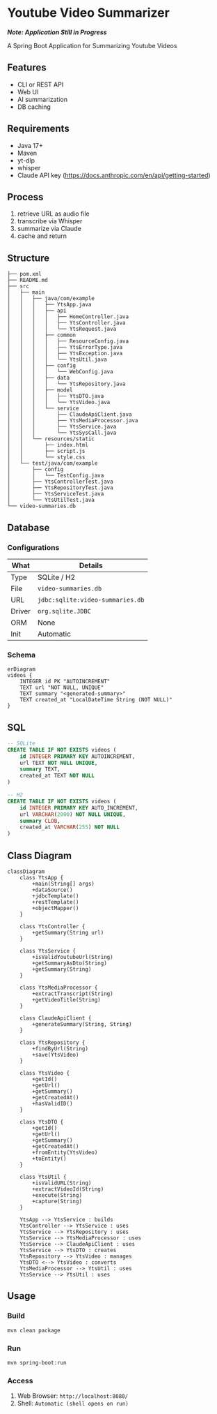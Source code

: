# Youtube Video Summarizer

***Note: Application Still in Progress***

A Spring Boot Application for Summarizing Youtube Videos

## Features
- CLI or REST API
- Web UI
- AI summarization
- DB caching

## Requirements
- Java 17+
- Maven
- yt-dlp
- whisper
- Claude API key (https://docs.anthropic.com/en/api/getting-started)

## Process
1. retrieve URL as audio file
2. transcribe via Whisper
3. summarize via Claude
4. cache and return

## Structure

```
├── pom.xml
├── README.md
├── src
│   ├── main
│   │   ├── java/com/example
│   │   │   ├── YtsApp.java
│   │   │   ├── api
│   │   │   │   ├── HomeController.java
│   │   │   │   ├── YtsController.java
│   │   │   │   └── YtsRequest.java
│   │   │   ├── common
│   │   │   │   ├── ResourceConfig.java
│   │   │   │   ├── YtsErrorType.java
│   │   │   │   ├── YtsException.java
│   │   │   │   └── YtsUtil.java
│   │   │   ├── config
│   │   │   │   └── WebConfig.java
│   │   │   ├── data
│   │   │   │   └── YtsRepository.java
│   │   │   ├── model
│   │   │   │   ├── YtsDTO.java
│   │   │   │   └── YtsVideo.java
│   │   │   └── service
│   │   │       ├── ClaudeApiClient.java
│   │   │       ├── YtsMediaProcessor.java
│   │   │       ├── YtsService.java
│   │   │       └── YtsSysCall.java
│   │   └── resources/static
│   │       ├── index.html
│   │       ├── script.js
│   │       └── style.css
│   └── test/java/com/example
│       ├── config
│       │   └── TestConfig.java
│       ├── YtsControllerTest.java
│       ├── YtsRepositoryTest.java
│       ├── YtsServiceTest.java
│       └── YtsUtilTest.java
└── video-summaries.db
```

## Database

### Configurations
| What  | Details   |
|-----  | --------- |
| Type  | SQLite / H2 |
| File  | `video-summaries.db` |
| URL   | `jdbc:sqlite:video-summaries.db` |
| Driver| `org.sqlite.JDBC` |
| ORM   | None
| Init  | Automatic |

### Schema
```mermaid
erDiagram
videos {
    INTEGER id PK "AUTOINCREMENT"
    TEXT url "NOT NULL, UNIQUE"
    TEXT summary "<generated-summary>"
    TEXT created_at "LocalDateTime String (NOT NULL)"
}
```

## SQL
```sql
-- SQLite
CREATE TABLE IF NOT EXISTS videos (
    id INTEGER PRIMARY KEY AUTOINCREMENT,
    url TEXT NOT NULL UNIQUE,
    summary TEXT,
    created_at TEXT NOT NULL
)

-- H2
CREATE TABLE IF NOT EXISTS videos (
    id INTEGER PRIMARY KEY AUTO_INCREMENT,
    url VARCHAR(2000) NOT NULL UNIQUE,
    summary CLOB,
    created_at VARCHAR(255) NOT NULL
)
```

## Class Diagram

```mermaid
classDiagram
    class YtsApp {
        +main(String[] args)
        +dataSource()
        +jdbcTemplate()
        +restTemplate()
        +objectMapper()
    }

    class YtsController {
        +getSummary(String url)
    }

    class YtsService {
        +isValidYoutubeUrl(String)
        +getSummaryAsDto(String)
        +getSummary(String)
    }

    class YtsMediaProcessor {
        +extractTranscript(String)
        +getVideoTitle(String)
    }

    class ClaudeApiClient {
        +generateSummary(String, String)
    }

    class YtsRepository {
        +findByUrl(String)
        +save(YtsVideo)
    }

    class YtsVideo {
        +getId()
        +getUrl()
        +getSummary()
        +getCreatedAt()
        +hasValidID()
    }

    class YtsDTO {
        +getId()
        +getUrl()
        +getSummary()
        +getCreatedAt()
        +fromEntity(YtsVideo)
        +toEntity()
    }

    class YtsUtil {
        +isValidURL(String)
        +extractVideoId(String)
        +execute(String)
        +capture(String)
    }

    YtsApp --> YtsService : builds
    YtsController --> YtsService : uses
    YtsService --> YtsRepository : uses
    YtsService --> YtsMediaProcessor : uses
    YtsService --> ClaudeApiClient : uses
    YtsService --> YtsDTO : creates
    YtsRepository --> YtsVideo : manages
    YtsDTO <--> YtsVideo : converts
    YtsMediaProcessor --> YtsUtil : uses
    YtsService --> YtsUtil : uses
```

## Usage

### Build
```bash
mvn clean package
```
### Run
```bash
mvn spring-boot:run
```

### Access
1. Web Browser: `http://localhost:8080/`
2. Shell: `Automatic (shell opens on run)`

